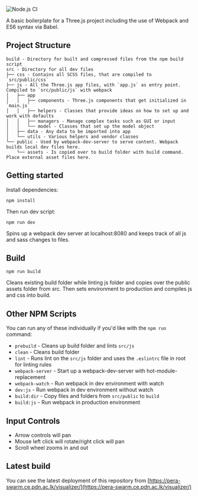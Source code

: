 ![Node.js CI](https://github.com/NuwanJ/FYP-simulator-gui/workflows/Node.js%20CI/badge.svg?branch=master)


A basic boilerplate for a Three.js project including the use of Webpack and ES6 syntax via Babel.

## Project Structure
```
build - Directory for built and compressed files from the npm build script
src - Directory for all dev files
├── css - Contains all SCSS files, that are compiled to `src/public/css`
├── js - All the Three.js app files, with `app.js` as entry point. Compiled to `src/public/js` with webpack
│   ├── app
│   │   ├── components - Three.js components that get initialized in `main.js`
│   │   ├── helpers - Classes that provide ideas on how to set up and work with defaults
│   │   ├── managers - Manage complex tasks such as GUI or input
│   │   └── model - Classes that set up the model object
│   ├── data - Any data to be imported into app
│   └── utils - Various helpers and vendor classes
└── public - Used by webpack-dev-server to serve content. Webpack builds local dev files here.
    └── assets - Is copied over to build folder with build command. Place external asset files here.
```

## Getting started
Install dependencies:

```
npm install
```

Then run dev script:

```
npm run dev
```

Spins up a webpack dev server at localhost:8080 and keeps track of all js and sass changes to files.

## Build
```
npm run build
```

Cleans existing build folder while linting js folder and copies over the public assets folder from src. Then sets environment to production and compiles js and css into build.

## Other NPM Scripts
You can run any of these individually if you'd like with the `npm run` command:
* `prebuild` - Cleans up build folder and lints `src/js`
* `clean` - Cleans build folder
* `lint` - Runs lint on the `src/js` folder and uses the `.eslintrc` file in root for linting rules
* `webpack-server` - Start up a  webpack-dev-server with hot-module-replacement
* `webpack-watch` - Run webpack in dev environment with watch
* `dev:js` - Run webpack in dev environment without watch
* `build:dir` - Copy files and folders from `src/public` to `build`
* `build:js` - Run webpack in production environment

## Input Controls
* Arrow controls will pan
* Mouse left click will rotate/right click will pan
* Scroll wheel zooms in and out

## Latest build

You can see the latest deployment of this repository from [https://pera-swarm.ce.pdn.ac.lk/visualizer/](https://pera-swarm.ce.pdn.ac.lk/visualizer/)
